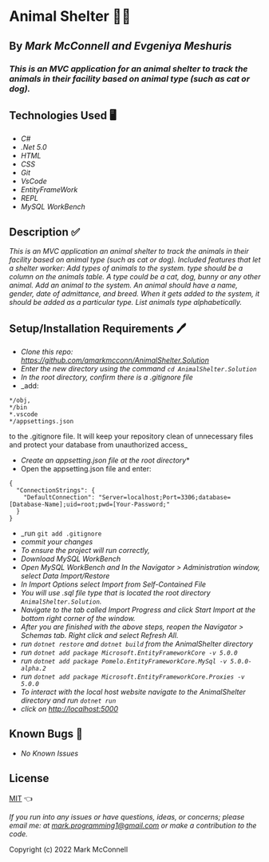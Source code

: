 # Animal Shelter 🐶😺

## By _Mark McConnell and Evgeniya Meshuris_ 

### _This is an MVC application for an animal shelter to track the animals in their facility based on animal type (such as cat or dog)._

## Technologies Used 🖥️

* _C#_
* _.Net 5.0_
* _HTML_
* _CSS_
* _Git_
* _VsCode_
* _EntityFrameWork_
* _REPL_
* _MySQL WorkBench_

## Description ✅

_This is an MVC application an animal shelter to track the animals in their facility based on animal type (such as cat or dog). Included features that let a shelter worker: Add types of animals to the system. type should be a column on the animals table. A type could be a cat, dog, bunny or any other animal. Add an animal to the system. An animal should have a name, gender, date of admittance, and breed. When it gets added to the system, it should be added as a particular type.
List animals type alphabetically._

## Setup/Installation Requirements 🖊️

* _Clone this repo: <https://github.com/amarkmcconn/AnimalShelter.Solution>_
* _Enter the new directory using the command ```cd AnimalShelter.Solution```_
* _In the root directory, confirm there is a .gitignore file_
* _add: 
```
*/obj,
*/bin
*.vscode
*/appsettings.json
```
 to the .gitignore file. It will keep your repository clean of unnecessary files and protect your database from unauthorized access_
* _Create an appsetting.json file at the root directory_*
* Open the appsetting.json file and enter:
```
{ 
  "ConnectionStrings": { 
    "DefaultConnection": "Server=localhost;Port=3306;database=[Database-Name];uid=root;pwd=[Your-Password;" 
  } 
}
```

* _run ```git add .gitignore```
* _commit your changes_
* _To ensure the project will run correctly,_
* _Download MySQL WorkBench_
* _Open MySQL WorkBench and In the Navigator > Administration window, select Data Import/Restore_
* _In Import Options select Import from Self-Contained File_
* _You will use .sql file type that is located the root directory ```AnimalShelter.Solution```._
* _Navigate to the tab called Import Progress and click Start Import at the bottom right corner of the window._
* _After you are finished with the above steps, reopen the Navigator > Schemas tab. Right click and select Refresh All._
* _run ```dotnet restore``` and ```dotnet build``` from the AnimalShelter directory_
* _run ```dotnet add package Microsoft.EntityFrameworkCore -v 5.0.0```_
* _run ```dotnet add package Pomelo.EntityFrameworkCore.MySql -v 5.0.0-alpha.2```_
* _run ```dotnet add package Microsoft.EntityFrameworkCore.Proxies -v 5.0.0```_
* _To interact with the local host website navigate to the AnimalShelter directory and run ```dotnet run```_
* _click on  <http://localhost:5000>_

## Known Bugs 🐛

* _No Known Issues_

## License

[MIT](LICENSE) 👈

_If you run into any issues or have questions, ideas, or concerns;  please email me: at mark.programming1@gmail.com or make a contribution to the code._

Copyright (c) 2022 Mark McConnell
